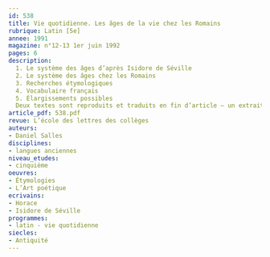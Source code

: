 ```yaml
---
id: 538
title: Vie quotidienne. Les âges de la vie chez les Romains 
rubrique: Latin [5e]
annee: 1991
magazine: n°12-13 1er juin 1992
pages: 6
description: 
  1. Le système des âges d’après Isidore de Séville
  2. Le système des âges chez les Romains
  3. Recherches étymologiques
  4. Vocabulaire français
  5. Élargissements possibles
  Deux textes sont reproduits et traduits en fin d’article – un extrait de « L’Art poétique », d’Horace, et un extrait du livre 11 des « Étymologies », d’Isidore de Séville.
article_pdf: 538.pdf
revue: L’école des lettres des collèges
auteurs:
- Daniel Salles
disciplines:
- langues anciennes
niveau_etudes:
- cinquième
oeuvres:
- Étymologies
- L’Art poétique
ecrivains:
- Horace
- Isidore de Séville
programmes:
- latin - vie quotidienne
siecles:
- Antiquité
---
```

